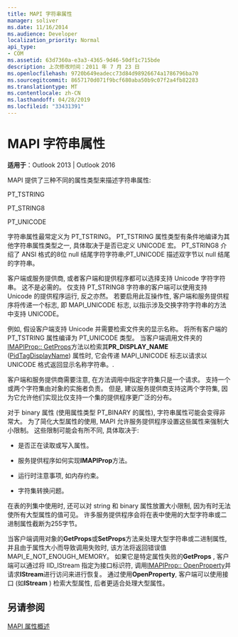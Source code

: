 ```yaml
---
title: MAPI 字符串属性
manager: soliver
ms.date: 11/16/2014
ms.audience: Developer
localization_priority: Normal
api_type:
- COM
ms.assetid: 63d7360a-e3a3-4365-9d46-50df1c715bde
description: 上次修改时间：2011 年 7 月 23 日
ms.openlocfilehash: 9720b649eadecc73d84d98926674a1786796ba70
ms.sourcegitcommit: 8657170d071f9bcf680aba50b9c07f2a4fb82283
ms.translationtype: MT
ms.contentlocale: zh-CN
ms.lasthandoff: 04/28/2019
ms.locfileid: "33431391"
---
```

# <a name="mapi-string-properties"></a>MAPI 字符串属性

  
  
**适用于**：Outlook 2013 | Outlook 2016 
  
MAPI 提供了三种不同的属性类型来描述字符串属性:
  
PT_TSTRING
  
PT_STRING8
  
PT_UNICODE
  
字符串属性最常定义为 PT_TSTRING。 PT_TSTRING 属性类型有条件地编译为其他字符串属性类型之一, 具体取决于是否已定义 UNICODE 宏。 PT_STRING8 介绍了 ANSI 格式的8位 null 结尾字符字符串;PT_UNICODE 描述双字节以 null 结尾的字符串。 
  
客户端或服务提供商, 或者客户端和提供程序都可以选择支持 Unicode 字符字符串。 这不是必需的。 仅支持 PT_STRING8 字符串的客户端可以使用支持 Unicode 的提供程序运行, 反之亦然。 若要启用此互操作性, 客户端和服务提供程序将传递一个标志, 即 MAPI_UNICODE 标志, 以指示涉及交换字符字符串的方法中支持 UNICODE。 
  
例如, 假设客户端支持 Unicode 并需要检索文件夹的显示名称。 将所有客户端的 PT_TSTRING 属性编译为 PT_UNICODE 类型。 当客户端调用文件夹的[IMAPIProp:: GetProps](imapiprop-getprops.md)方法以检索其**PR_DISPLAY_NAME** ([PidTagDisplayName](pidtagdisplayname-canonical-property.md)) 属性时, 它会传递 MAPI_UNICODE 标志以请求以 UNICODE 格式返回显示名称字符串。. 
  
客户端和服务提供商需要注意, 在方法调用中指定字符集只是一个请求。 支持一个或两个字符集由对象的实施者负责。 但是, 建议服务提供商支持这两个字符集, 因为它允许他们实现比仅支持一个集的提供程序更广泛的分布。 
  
对于 binary 属性 (使用属性类型 PT_BINARY 的属性), 字符串属性可能会变得非常大。 为了简化大型属性的使用, MAPI 允许服务提供程序设置这些属性来强制大小限制。 这些限制可能会有所不同, 具体取决于:
  
- 是否正在读取或写入属性。
    
- 服务提供程序如何实现**IMAPIProp**方法。 
    
- 运行时注意事项, 如内存约束。
    
- 字符集转换问题。 
    
在表的列集中使用时, 还可以对 string 和 binary 属性放置大小限制, 因为有时无法使所有大型属性的值可见。 许多服务提供程序会将在表中使用的大型字符串或二进制属性截断为255字节。 
  
当客户端调用对象的**GetProps**或**SetProps**方法来处理大型字符串或二进制属性, 并且由于属性大小而导致调用失败时, 该方法将返回错误值 MAPI_E_NOT_ENOUGH_MEMORY。 如果它是特定属性失败的**GetProps** , 客户端可以通过将 IID_IStream 指定为接口标识符, 调用[IMAPIProp:: OpenProperty](imapiprop-openproperty.md)并请求**IStream**进行访问来进行恢复。 通过使用**OpenProperty**, 客户端可以使用接口 (如**IStream** ) 检索大型属性, 后者更适合处理大型属性。 
  
## <a name="see-also"></a>另请参阅



[MAPI 属性概述](mapi-property-overview.md)

